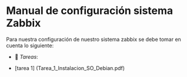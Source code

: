 # Manual de configuración sistema Zabbix
Para nuestra configuración de nuestro sistema zabbix se debe tomar en cuenta lo siguiente:
- :file_folder: _Tareas_:
+ [tarea 1] (Tarea_1_Instalacion_SO_Debian.pdf)
